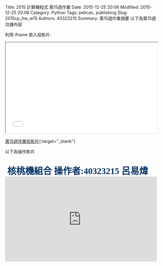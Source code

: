 Title: 2015 計算機程式 第15週作業
Date: 2015-12-25 20:06
Modified: 2015-12-25 20:06
Category: Python
Tags: pelican, publishing
Slug: 2015cp_hw_w15
Authors: 40323215
Summary: 第15週作業摘要
以下為第15週功課內容

利用 iframe 嵌入投影片:

<iframe src="40323215_cp_w15.html" width="500" height="300"></iframe>

[第15週作業投影片](40323215_cp_w15.html){:target="_blank"}
<br/>
<p>以下為操作影片<p>
<br/>
<span style="font-size: 22pt; font-family: 'arial black', 'avant garde';">&nbsp;<strong><span style="color: #003366;">核桃機組合 操作者:40323215 呂易煒 </span></strong></span>
<br/>
<iframe src="https://player.vimeo.com/video/151403969" width="500" height="281" frameborder="0" webkitallowfullscreen mozallowfullscreen allowfullscreen></iframe> <p><a>